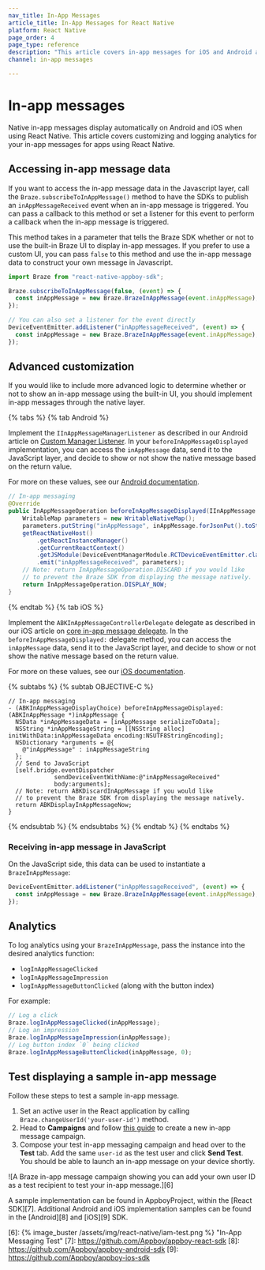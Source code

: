 ```yaml
---
nav_title: In-App Messages
article_title: In-App Messages for React Native
platform: React Native
page_order: 4
page_type: reference
description: "This article covers in-app messages for iOS and Android apps using React Native, including customizing and logging analytics."
channel: in-app messages

---
```


# In-app messages

Native in-app messages display automatically on Android and iOS when using React Native. This article covers customizing and logging analytics for your in-app messages for apps using React Native.

## Accessing in-app message data

If you want to access the in-app message data in the Javascript layer, call the `Braze.subscribeToInAppMessage()` method to have the SDKs to publish an `inAppMessageReceived` event when an in-app message is triggered. You can pass a callback to this method or set a listener for this event to perform a callback when the in-app message is triggered.

This method takes in a parameter that tells the Braze SDK whether or not to use the built-in Braze UI to display in-app messages. If you prefer to use a custom UI, you can pass `false` to this method and use the in-app message data to construct your own message in Javascript.

```javascript
import Braze from "react-native-appboy-sdk";

Braze.subscribeToInAppMessage(false, (event) => {
  const inAppMessage = new Braze.BrazeInAppMessage(event.inAppMessage);
});

// You can also set a listener for the event directly
DeviceEventEmitter.addListener("inAppMessageReceived", (event) => {
  const inAppMessage = new Braze.BrazeInAppMessage(event.inAppMessage);
});
```

## Advanced customization

If you would like to include more advanced logic to determine whether or not to show an in-app message using the built-in UI, you should implement in-app messages through the native layer.

{% tabs %}
{% tab Android %}

Implement the `IInAppMessageManagerListener` as described in our Android article on [Custom Manager Listener]({{site.baseurl}}/developer_guide/platform_integration_guides/android/in-app_messaging/customization/custom_listeners/#custom-manager-listener). In your `beforeInAppMessageDisplayed` implementation, you can access the `inAppMessage` data, send it to the JavaScript layer, and decide to show or not show the native message based on the return value.

For more on these values, see our [Android documentation]({{site.baseurl}}/developer_guide/platform_integration_guides/android/in-app_messaging/).

```java
// In-app messaging
@Override
public InAppMessageOperation beforeInAppMessageDisplayed(IInAppMessage inAppMessage) {
    WritableMap parameters = new WritableNativeMap();
    parameters.putString("inAppMessage", inAppMessage.forJsonPut().toString());
    getReactNativeHost()
        .getReactInstanceManager()
        .getCurrentReactContext()
        .getJSModule(DeviceEventManagerModule.RCTDeviceEventEmitter.class)
        .emit("inAppMessageReceived", parameters);
    // Note: return InAppMessageOperation.DISCARD if you would like
    // to prevent the Braze SDK from displaying the message natively.
    return InAppMessageOperation.DISPLAY_NOW;
}
```
{% endtab %}
{% tab iOS %}

Implement the `ABKInAppMessageControllerDelegate` delegate as described in our iOS article on [core in-app message delegate]({{site.baseurl}}/developer_guide/platform_integration_guides/ios/in-app_messaging/customization/setting_delegates/#core-in-app-message-delegate). In the `beforeInAppMessageDisplayed:` delegate method, you can access the `inAppMessage` data, send it to the JavaScript layer, and decide to show or not show the native message based on the return value.

For more on these values, see our [iOS documentation]({{site.baseurl}}/developer_guide/platform_integration_guides/ios/in-app_messaging/customization/handing_in_app_display/).

{% subtabs %}
{% subtab OBJECTIVE-C %}
```objc
// In-app messaging
- (ABKInAppMessageDisplayChoice) beforeInAppMessageDisplayed:(ABKInAppMessage *)inAppMessage {
  NSData *inAppMessageData = [inAppMessage serializeToData];
  NSString *inAppMessageString = [[NSString alloc] initWithData:inAppMessageData encoding:NSUTF8StringEncoding];
  NSDictionary *arguments = @{
    @"inAppMessage" : inAppMessageString
  };
  // Send to JavaScript
  [self.bridge.eventDispatcher
             sendDeviceEventWithName:@"inAppMessageReceived"
             body:arguments];
  // Note: return ABKDiscardInAppMessage if you would like
  // to prevent the Braze SDK from displaying the message natively.
  return ABKDisplayInAppMessageNow;
}
```
{% endsubtab %}
{% endsubtabs %}
{% endtab %}
{% endtabs %}

### Receiving in-app message in JavaScript

On the JavaScript side, this data can be used to instantiate a `BrazeInAppMessage`:
```javascript
DeviceEventEmitter.addListener("inAppMessageReceived", (event) => {
  const inAppMessage = new Braze.BrazeInAppMessage(event.inAppMessage);
});
```

## Analytics

To log analytics using your `BrazeInAppMessage`, pass the instance into the desired analytics function:
- `logInAppMessageClicked`
- `logInAppMessageImpression`
- `logInAppMessageButtonClicked` (along with the button index)

For example:
```js
// Log a click
Braze.logInAppMessageClicked(inAppMessage);
// Log an impression
Braze.logInAppMessageImpression(inAppMessage);
// Log button index `0` being clicked
Braze.logInAppMessageButtonClicked(inAppMessage, 0);
```

## Test displaying a sample in-app message

Follow these steps to test a sample in-app message.

1. Set an active user in the React application by calling `Braze.changeUserId('your-user-id')` method.
2. Head to **Campaigns** and follow [this guide][5] to create a new in-app message campaign.
3. Compose your test in-app messaging campaign and head over to the **Test** tab. Add the same `user-id` as the test user and click **Send Test**. You should be able to launch an in-app message on your device shortly.

![A Braze in-app message campaign showing you can add your own user ID as a test recipient to test your in-app message.][6]

A sample implementation can be found in AppboyProject, within the [React SDK][7]. Additional Android and iOS implementation samples can be found in the [Android][8] and [iOS][9] SDK.

[1]: {{site.baseurl}}/developer_guide/platform_integration_guides/android/in-app_messaging/customization/custom_listeners/#custom-manager-listener
[2]: {{site.baseurl}}/developer_guide/platform_integration_guides/android/in-app_messaging/customization/custom_listeners/#step-1-implement-an-in-app-message-manager-listener
[5]: {{site.baseurl}}/user_guide/message_building_by_channel/in-app_messages/create/
[6]: {% image_buster /assets/img/react-native/iam-test.png %} "In-App Messaging Test"
[7]: https://github.com/Appboy/appboy-react-sdk
[8]: https://github.com/Appboy/appboy-android-sdk
[9]: https://github.com/Appboy/appboy-ios-sdk
